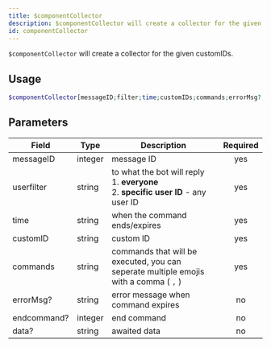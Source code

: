 ```yaml
---
title: $componentCollector 
description: $componentCollector will create a collector for the given customIDs.
id: componentCollector
---
```


`$componentCollector` will create a collector for the given customIDs.

## Usage

```php
$componentCollector[messageID;filter;time;customIDs;commands;errorMsg?;endcommand?;awaitData?]
```

## Parameters

| Field     | Type    | Description                                        | Required |
|-----------|---------|----------------------------------------------------| :------: |
| messageID    | integer  | message ID | yes      |
| userfilter   | string  | to what the bot will reply <br /> 1. **everyone** <br /> 2. **specific user ID** - any user ID  | yes      |
| time   | string  | when the command ends/expires  | yes      |
| customID    | string  | custom ID                            | yes      |
| commands    | string  | commands that will be executed, you can seperate multiple emojis with a comma ( `,` )                               | yes      |
| errorMsg?    | string  | error message when command expires                             | no      |
| endcommand?    | integer  | end command                          | no      |
| data?    | string  | awaited data                             | no      |
